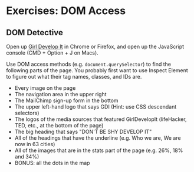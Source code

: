 # Exercises: DOM Access

## DOM Detective

Open up [Girl Develop It](https://www.girldevelopit.com/) in Chrome or Firefox, and open up the JavaScript console (CMD + Option + J on Macs).

Use DOM access methods (e.g. `document.querySelector`) to find the following parts of the page. You probably first want to use Inspect Element to figure out what their tag names, classes, and IDs are.

- Every image on the page
- The navigation area in the upper right
- The MailChimp sign-up form in the bottom
- The upper left-hand logo that says GDI (Hint: use CSS descendant selectors)
- The logos of the media sources that featured GirlDevelopIt (lifeHacker, TED, etc., at the bottom of the page)
- The big heading that says "DON'T BE SHY DEVELOP IT"
- All of the headings that have the underline (e.g. Who we are, We are now in 63 cities)
- All of the images that are in the stats part of the page (e.g. 26%, 18% and 34%)
- BONUS: all the dots in the map
